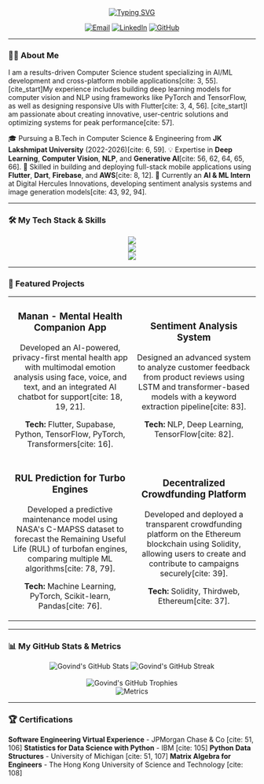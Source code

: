 <div align="center">
  <a href="https://git.io/typing-svg"><img src="https://readme-typing-svg.herokuapp.com?font=Fira+Code&size=30&pause=1000&color=00BFFF&center=true&vCenter=true&width=435&lines=Hi+there+%F0%9F%91%8B%2C+I'm+Govind+Sharma;I'm+an+AI+%26+ML+Developer...;and+a+passionate+Flutter+Engineer." alt="Typing SVG" /></a>
</div>

<p align="center">
  <a href="mailto:govindsarswat256@gmail.com"><img src="https://img.shields.io/badge/Email-govindsarswat256@gmail.com-blue?style=for-the-badge&logo=gmail" alt="Email"></a>
  <a href="https://www.linkedin.com/in/your-linkedin-profile"><img src="https://img.shields.io/badge/LinkedIn-Connect-blue?style=for-the-badge&logo=linkedin" alt="LinkedIn"></a>
  <a href="https://github.com/your-github-username"><img src="https://img.shields.io/badge/GitHub-Follow-green?style=for-the-badge&logo=github" alt="GitHub"></a>
</p>

---

### 👨‍💻 About Me

I am a results-driven Computer Science student specializing in AI/ML development and cross-platform mobile applications[cite: 3, 55]. [cite_start]My experience includes building deep learning models for computer vision and NLP using frameworks like PyTorch and TensorFlow, as well as designing responsive UIs with Flutter[cite: 3, 4, 56]. [cite_start]I am passionate about creating innovative, user-centric solutions and optimizing systems for peak performance[cite: 57].

🎓 Pursuing a B.Tech in Computer Science & Engineering from **JK Lakshmipat University** (2022-2026)[cite: 6, 59].
💡 Expertise in **Deep Learning**, **Computer Vision**, **NLP**, and **Generative AI**[cite: 56, 62, 64, 65, 66].
🚀 Skilled in building and deploying full-stack mobile applications using **Flutter**, **Dart**, **Firebase**, and **AWS**[cite: 8, 12].
💼 Currently an **AI & ML Intern** at Digital Hercules Innovations, developing sentiment analysis systems and image generation models[cite: 43, 92, 94].

---

### 🛠️ My Tech Stack & Skills

<p align="center">
  <img src="https://skillicons.dev/icons?i=python,flutter,dart,tensorflow,pytorch,huggingface,scikitlearn,opencv" /><br>
  <img src="https://skillicons.dev/icons?i=aws,gcp,firebase,supabase,docker,git,figma,androidstudio" /><br>
  <img src="https://skillicons.dev/icons?i=cpp,js,solidity,mysql,postgres,postman,linux,bash" />
</p>

---

### 🚀 Featured Projects

<table>
  <tr>
    <td width="50%">
      <h3 align="center">Manan - Mental Health Companion App</h3>
      <div align="center">
        <p>Developed an AI-powered, privacy-first mental health app with multimodal emotion analysis using face, voice, and text, and an integrated AI chatbot for support[cite: 18, 19, 21].</p>
        <p><strong>Tech:</strong> Flutter, Supabase, Python, TensorFlow, PyTorch, Transformers[cite: 16].</p>
      </div>
    </td>
    <td width="50%">
      <h3 align="center">Sentiment Analysis System</h3>
      <div align="center">
        <p>Designed an advanced system to analyze customer feedback from product reviews using LSTM and transformer-based models with a keyword extraction pipeline[cite: 83].</p>
        <p><strong>Tech:</strong> NLP, Deep Learning, TensorFlow[cite: 82].</p>
      </div>
    </td>
  </tr>
  <tr>
    <td width="50%">
      <h3 align="center">RUL Prediction for Turbo Engines</h3>
      <div align="center">
        <p>Developed a predictive maintenance model using NASA's C-MAPSS dataset to forecast the Remaining Useful Life (RUL) of turbofan engines, comparing multiple ML algorithms[cite: 78, 79].</p>
        <p><strong>Tech:</strong> Machine Learning, PyTorch, Scikit-learn, Pandas[cite: 76].</p>
      </div>
    </td>
    <td width="50%">
      <h3 align="center">Decentralized Crowdfunding Platform</h3>
      <div align="center">
        <p>Developed and deployed a transparent crowdfunding platform on the Ethereum blockchain using Solidity, allowing users to create and contribute to campaigns securely[cite: 39].</p>
        <p><strong>Tech:</strong> Solidity, Thirdweb, Ethereum[cite: 37].</p>
      </div>
    </td>
  </tr>
</table>

---

### 📊 My GitHub Stats & Metrics

<div align="center">
  <img src="https://github-readme-stats.vercel.app/api?username=your-github-username&show_icons=true&theme=radical&rank_icon=github&count_private=true" alt="Govind's GitHub Stats" />
  <img src="https://github-readme-streak-stats.herokuapp.com/?user=your-github-username&theme=dark&background=000000" alt="Govind's GitHub Streak" />
  <br/><br/>
  <img src="https://github-profile-trophy.vercel.app/?username=your-github-username&theme=radical&row=1&column=7" alt="Govind's GitHub Trophies" />
</div>

<div align="center">
  <img src="https://metrics.lecoq.io/your-github-username?template=classic&config.is_local=false&config.timezone=Asia/Kolkata" alt="Metrics" />
</div>

---

### 🏆 Certifications

**Software Engineering Virtual Experience** - JPMorgan Chase & Co [cite: 51, 106]
**Statistics for Data Science with Python** - IBM [cite: 105]
**Python Data Structures** - University of Michigan [cite: 51, 107]
**Matrix Algebra for Engineers** - The Hong Kong University of Science and Technology [cite: 108]
